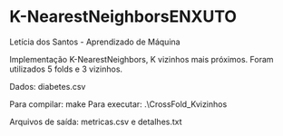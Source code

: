 # K-NearestNeighborsENXUTO
Letícia dos Santos - Aprendizado de Máquina

Implementação K-NearestNeighbors, K vizinhos mais próximos.
Foram utilizados 5 folds e 3 vizinhos.

Dados: diabetes.csv

Para compilar: make
Para executar: .\CrossFold_Kvizinhos

Arquivos de saída: metricas.csv e detalhes.txt
